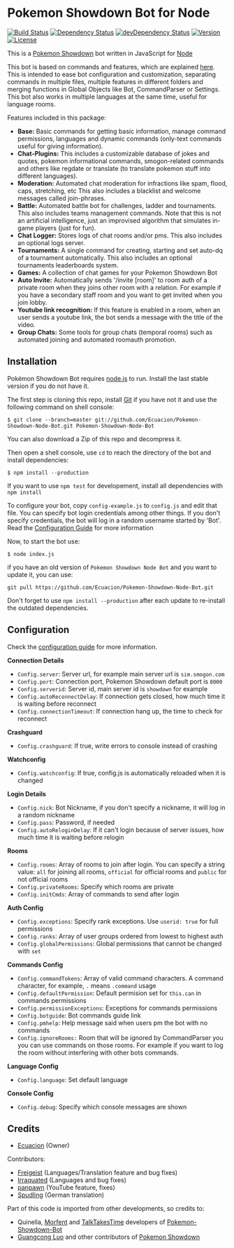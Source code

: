 ﻿Pokemon Showdown Bot for Node
====================

[![Build Status](https://travis-ci.org/Ecuacion/Pokemon-Showdown-Node-Bot.svg)](https://travis-ci.org/Ecuacion/Pokemon-Showdown-Node-Bot)
[![Dependency Status](https://david-dm.org/Ecuacion/Pokemon-Showdown-Node-Bot.svg)](https://david-dm.org/Ecuacion/Pokemon-Showdown-Node-Bot)
[![devDependency Status](https://david-dm.org/Ecuacion/Pokemon-Showdown-Node-Bot/dev-status.svg)](https://david-dm.org/Ecuacion/Pokemon-Showdown-Node-Bot#info=devDependencies)
[![Version](https://img.shields.io/badge/version-0.5.2-orange.svg)](https://github.com/Ecuacion/Pokemon-Showdown-Node-Bot#pokemon-showdown-bot-for-node)
[![License](https://img.shields.io/badge/license-MIT-blue.svg?style=flat)](http://opensource.org/licenses/MIT)

This is a [Pokemon Showdown](https://github.com/Zarel/Pokemon-Showdown) bot written in JavaScript for [Node](http://nodejs.org/)

This bot is based on commands and features, which are explained [here](https://github.com/Ecuacion/Pokemon-Showdown-Node-Bot/blob/master/DEVELOPMENT.md). This is intended to ease bot configuration and customization, separating commands in multiple files, multiple features in different folders and merging functions in Global Objects like Bot, CommandParser or Settings. This bot also works in multiple languages at the same time, useful for language rooms.

Features included in this package:
 - **Base:** Basic commands for getting basic information, manage command permissions, languages and dynamic commands (only-text commands useful for giving information).
 - **Chat-Plugins:** This includes a customizable database of jokes and quotes, pokemon informational commands, smogon-related commands and others like regdate or translate (to translate pokemon stuff into different languages).
 - **Moderation:** Automated chat moderation for infractions like spam, flood, caps, stretching, etc  This also includes a blacklist and welcome messages called join-phrases.
 - **Battle:** Automated battle bot for challenges, ladder and tournaments. This also includes teams management commands. Note that this is not an artificial intelligence, just an improvised algorithm that simulates in-game players (just for fun).
 - **Chat Logger:** Stores logs of chat rooms and/or pms. This also includes an optional logs server.
 - **Tournaments:** A single command for creating, starting and set auto-dq of a tournament automatically. This also includes an optional tournaments leaderboards system.
 - **Games:** A collection of chat games for your Pokemon Showdown Bot
 - **Auto Invite:** Automatically sends '/invite [room]' to room auth of a private room when they joins other room with a relation. For example if you have a secondary staff room and you want to get invited when you join lobby.
 - **Youtube link recognition:** If this feature is enabled in a room, when an user sends a youtube link, the bot sends a message with the title of the video.
 - **Group Chats:** Some tools for group chats (temporal rooms) such as automated joining and automated roomauth promotion.
 

Installation
------------

Pokémon Showdown Bot requires [node.js](http://nodejs.org/) to run. Install the last stable version if you do not have it.

The first step is cloning this repo, install [Git](https://git-scm.com/) if you have not it and use the following command on shell console:
```
$ git clone --branch=master git://github.com/Ecuacion/Pokemon-Showdown-Node-Bot.git Pokemon-Showdown-Node-Bot
```
You can also download a Zip of this repo and decompress it.

Then open a shell console, use `cd` to reach the directory of the bot and install dependencies:
```
$ npm install --production
```
If you want to use `npm test` for developement, install all dependencies with `npm install`

To configure your bot, copy `config-example.js` to `config.js` and edit that file. You can specify bot login credentials among other things. If you don't specify credentials, the bot will log in a random username started by 'Bot'. Read the [Configuration Guide](https://github.com/Ecuacion/Pokemon-Showdown-Node-Bot/blob/master/CONFIGGUIDE.md) for more information

Now, to start the bot use:
```
$ node index.js
```

if you have an old version of `Pokemon Showdown Node Bot` and you want to update it, you can use: 
```
git pull https://github.com/Ecuacion/Pokemon-Showdown-Node-Bot.git
```
Don't forget to use `npm install --production` after each update to re-install the outdated dependencies.

Configuration
------------

Check the [configuration guide](https://github.com/Ecuacion/Pokemon-Showdown-Node-Bot/blob/master/CONFIGGUIDE.md) for more information.

**Connection Details**
 - `Config.server`: Server url, for example main server url is `sim.smogon.com`
 - `Config.port`: Connection port, Pokemon Showdown default port is `8000`
 - `Config.serverid`: Server id, main server id is `showdown` for example
 - `Config.autoReconnectDelay`: If connection gets closed, how much time it is waiting before reconnect
 - `Config.connectionTimeout`: If connection hang up, the time to check for reconnect

**Crashguard**
 - `Config.crashguard`: If true, write errors to console instead of crashing

**Watchconfig**
 - `Config.watchconfig`: If true, config.js is automatically reloaded when it is changed

**Login Details**
 - `Config.nick`: Bot Nickname, if you don't specify a nickname, it will log in a random nickname
 - `Config.pass`: Password, if needed
 - `Config.autoReloginDelay`: If it can't login because of server issues, how much time it is waiting before relogin

**Rooms**
 - `Config.rooms`: Array of rooms to join after login. You can specify a string value: `all` for joining all rooms, `official` for official rooms and `public` for not official rooms 
 - `Config.privateRooms`: Specify which rooms are private
 - `Config.initCmds`: Array of commands to send after login

**Auth Config**
 - `Config.exceptions`: Specify rank exceptions. Use `userid: true` for full permissions
 - `Config.ranks`: Array of user groups ordered from lowest to highest auth
 - `Config.globalPermissions`: Global permissions that cannot be changed with `set`

**Commands Config**
 - `Config.commandTokens`: Array of valid command characters. A command character, for example, `.` means `.command` usage
 - `Config.defaultPermission`: Default permision set for `this.can` in commands permissions
 - `Config.permissionExceptions`: Exceptions for commands permissions
 - `Config.botguide`: Bot commands guide link
 - `Config.pmhelp`: Help message said when users pm the bot with no commands
 - `Config.ignoreRooms:` Room that will be ignored by CommandParser you you can use commands on those rooms. For example if you want to log the room without interfering with other bots commands. 

**Language Config**
 - `Config.language`: Set default language

**Console Config**
 - `Config.debug`: Specify which console messages are shown

Credits
-----------

 - [Ecuacion](https://github.com/Ecuacion/) (Owner)
 
Contributors:

 - [Freigeist](https://github.com/Freigeist) (Languages/Translation feature and bug fixes)
 - [Irraquated](https://github.com/Irraquated) (Languages and bug fixes)
 - [panpawn](https://github.com/panpawn) (YouTube feature, fixes)
 - [Spudling](https://github.com/Spudling) (German translation)

Part of this code is imported from other developments, so credits to:
		
 - Quinella, [Morfent](https://github.com/Morfent) and [TalkTakesTime](https://github.com/TalkTakesTime) developers of [Pokemon-Showdown-Bot](https://github.com/TalkTakesTime/Pokemon-Showdown-Bot)
 - [Guangcong Luo](https://github.com/Zarel) and other contributors of [Pokemon Showdown](https://github.com/Zarel/Pokemon-Showdown)
